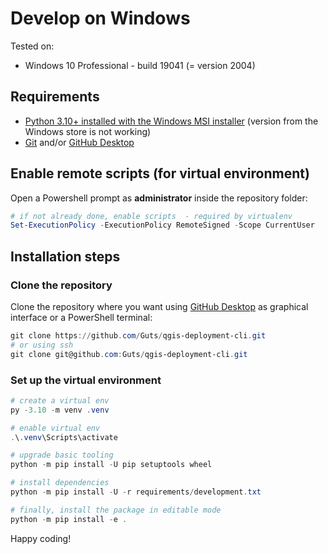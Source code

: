 # Develop on Windows

Tested on:

- Windows 10 Professional - build 19041 (= version 2004)

## Requirements

- [Python 3.10+ installed with the Windows MSI installer](https://www.python.org/downloads/windows/) (version from the Windows store is not working)
- [Git](https://git-scm.com/download/win) and/or [GitHub Desktop](https://desktop.github.com/)

## Enable remote scripts (for virtual environment)

Open a Powershell prompt as **administrator** inside the repository folder:

```powershell
# if not already done, enable scripts  - required by virtualenv
Set-ExecutionPolicy -ExecutionPolicy RemoteSigned -Scope CurrentUser
```

## Installation steps

### Clone the repository

Clone the repository where you want using [GitHub Desktop](https://docs.github.com/en/desktop/installing-and-configuring-github-desktop/installing-and-authenticating-to-github-desktop/setting-up-github-desktop) as graphical interface or a PowerShell terminal:

```powershell
git clone https://github.com/Guts/qgis-deployment-cli.git
# or using ssh
git clone git@github.com:Guts/qgis-deployment-cli.git
```

### Set up the virtual environment

```powershell
# create a virtual env
py -3.10 -m venv .venv

# enable virtual env
.\.venv\Scripts\activate

# upgrade basic tooling
python -m pip install -U pip setuptools wheel

# install dependencies
python -m pip install -U -r requirements/development.txt

# finally, install the package in editable mode
python -m pip install -e .
```

Happy coding!
